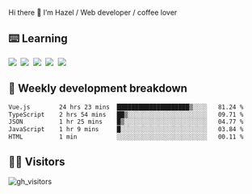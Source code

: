 
Hi there 👋 I’m Hazel / Web developer / coffee lover

## ⌨️ Learning

<samp>
 <a href="https://github.com/vuejs/core"><img src="https://api.iconify.design/logos:vue.svg" /></a>
  <a href="https://github.com/vuejs/core"><img src="https://api.iconify.design/logos:react.svg" /></a>
  <a href="https://github.com/vitejs/vite"><img src="https://api.iconify.design/logos:vitejs.svg" /></a>
  <a href="https://github.com/microsoft/TypeScript"><img src="https://api.iconify.design/logos:typescript-icon.svg" /></a> 
  <a href="https://github.com/unocss/unocss"><img src="https://api.iconify.design/logos:unocss.svg" /></a>
  

</samp>


## 🦀 Weekly development breakdown

<!--START_SECTION:waka-->

```txt
Vue.js        24 hrs 23 mins  ████████████████████▒░░░░   81.24 %
TypeScript    2 hrs 54 mins   ██▒░░░░░░░░░░░░░░░░░░░░░░   09.71 %
JSON          1 hr 25 mins    █▒░░░░░░░░░░░░░░░░░░░░░░░   04.77 %
JavaScript    1 hr 9 mins     █░░░░░░░░░░░░░░░░░░░░░░░░   03.84 %
HTML          1 min           ░░░░░░░░░░░░░░░░░░░░░░░░░   00.11 %
```

<!--END_SECTION:waka-->
## 👬🏻 Visitors

![gh_visitors](https://profile-counter.glitch.me/Hazel-Lin/count.svg)

